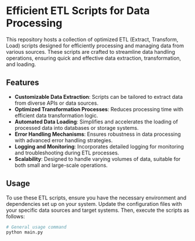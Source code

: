 # Efficient ETL Scripts for Data Processing

This repository hosts a collection of optimized ETL (Extract, Transform, Load) scripts designed for efficiently processing and managing data from various sources. These scripts are crafted to streamline data handling operations, ensuring quick and effective data extraction, transformation, and loading.

## Features

- **Customizable Data Extraction**: Scripts can be tailored to extract data from diverse APIs or data sources.
- **Optimized Transformation Processes**: Reduces processing time with efficient data transformation logic.
- **Automated Data Loading**: Simplifies and accelerates the loading of processed data into databases or storage systems.
- **Error Handling Mechanisms**: Ensures robustness in data processing with advanced error handling strategies.
- **Logging and Monitoring**: Incorporates detailed logging for monitoring and troubleshooting during ETL processes.
- **Scalability**: Designed to handle varying volumes of data, suitable for both small and large-scale operations.

## Usage

To use these ETL scripts, ensure you have the necessary environment and dependencies set up on your system. Update the configuration files with your specific data sources and target systems. Then, execute the scripts as follows:

```bash
# General usage command
python main.py
